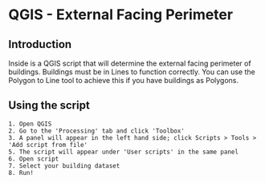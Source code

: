 # QGIS - External Facing Perimeter

## Introduction
Inside is a QGIS script that will determine the external facing perimeter of buildings. Buildings must be in Lines to function correctly. You can use the Polygon to Line tool to achieve this if you have buildings as Polygons.

## Using the script

    1. Open QGIS
    2. Go to the 'Processing' tab and click 'Toolbox'
    3. A panel will appear in the left hand side; click Scripts > Tools > 'Add script from file'
    5. The script will appear under 'User scripts' in the same panel
    6. Open script
    7. Select your building dataset
    8. Run!
